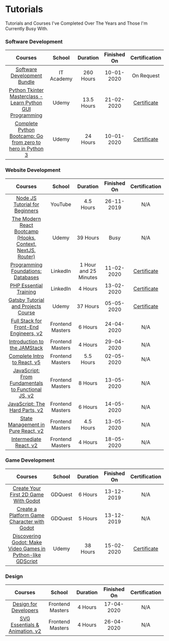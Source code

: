 # Tutorials
Tutorials and Courses I've Completed Over The Years and Those I'm Currently Busy With.

### Software Development
Courses | School | Duration | Finished On | Certification
:--: | :--: | :--: | :--: | :--:
[Software Development Bundle](http://www.it-academy.co.za/software-development-bundle.asp) | IT Academy | 260 Hours | 10-01-2020 | On Request
[Python Tkinter Masterclass - Learn Python GUI Programming](https://www.udemy.com/course/python-tkinter-masterclass/) | Udemy | 13.5 Hours | 21-02-2020 | [Certificate](https://udemy-certificate.s3.amazonaws.com/image/UC-eff64317-743b-4efe-8876-590ad3aaef08.jpg)
[Complete Python Bootcamp: Go from zero to hero in Python 3](https://www.udemy.com/course/complete-python-bootcamp/) | Udemy | 24 Hours | 10-01-2020 | [Certificate](https://udemy-certificate.s3.amazonaws.com/image/UC-9bedfae3-89e6-40c6-87bd-57b478b97fa1.jpg)


### Website Development
Courses | School | Duration | Finished On | Certification
:--: | :--: | :--: | :--: | :--:
[Node JS Tutorial for Beginners](https://www.youtube.com/playlist?list=PL4cUxeGkcC9gcy9lrvMJ75z9maRw4byYp) | YouTube | 4.5 Hours | 26-11-2019 | N/A
[The Modern React Bootcamp (Hooks, Context, NextJS, Router)](https://www.udemy.com/course/modern-react-bootcamp/) | Udemy | 39 Hours | Busy | N/A
[Programming Foundations: Databases](https://www.linkedin.com/learning/programming-foundations-databases-2/) | LinkedIn | 1 Hour and 25 Minutes | 11-02-2020 | [Certificate](https://drive.google.com/open?id=1iZKYKVg_rEy_E_UWY6gGUf6nduEu22WN)
[PHP Essential Training](https://www.linkedin.com/learning/php-essential-training-2) | LinkedIn | 4 Hours | 13-02-2020 | [Certificate](https://drive.google.com/open?id=1VeAi5n9GUkWGk4JezO-fZKaLi2bV-54X)
[Gatsby Tutorial and Projects Course](https://www.udemy.com/course/gatsby-tutorial-and-projects-course/) | Udemy | 37 Hours | 05-05-2020 | [Certificate](https://udemy-certificate.s3.amazonaws.com/image/UC-b885ab1b-dc4d-445c-83ef-ea3f38e4a491.jpg?v=1588669907000)
[Full Stack for Front-End Engineers, v2](https://frontendmasters.com/courses/fullstack-v2/) | Frontend Masters | 6 Hours | 24-04-2020 | N/A
[Introduction to the JAMStack](https://frontendmasters.com/courses/jamstack/) | Frontend Masters | 4 Hours | 29-04-2020 | N/A
[Complete Intro to React, v5](https://frontendmasters.com/courses/complete-react-v5/) | Frontend Masters | 5.5 Hours | 02-05-2020 | N/A 
[JavaScript: From Fundamentals to Functional JS, v2](https://frontendmasters.com/courses/js-fundamentals-functional-v2/) | Frontend Masters | 8 Hours | 13-05-2020 | N/A
[JavaScript: The Hard Parts, v2](https://frontendmasters.com/courses/javascript-hard-parts-v2/) | Frontend Masters | 6 Hours | 14-05-2020 | N/A
[State Management in Pure React, v2](https://frontendmasters.com/courses/pure-react-state/) | Frontend Masters | 4.5 Hours | 13-05-2020 | N/A
[Intermediate React, v2](https://frontendmasters.com/courses/intermediate-react-v2/) | Frontend Masters | 4 Hours | 18-05-2020 | N/A


### Game Development
Courses | School | Duration | Finished On | Certification
:--: | :--: | :--: | :--: | :--:
[Create Your First 2D Game With Godot](https://gdquest.mavenseed.com/courses/create-your-first-2d-game-with-godot-extended-edition) | GDQuest | 6 Hours | 13-12-2019 | N/A
[Create a Platform Game Character with Godot](https://gdquest.mavenseed.com/courses/code-a-professional-platform-game-character-with-godot) | GDQuest | 5 Hours  | 13-12-2019 | N/A
[Discovering Godot: Make Video Games in Python-like GDScript](https://www.udemy.com/course/godot/) | Udemy | 38 Hours | 15-02-2020 | [Certificate](https://udemy-certificate.s3.amazonaws.com/image/UC-10GQDWFP.jpg)

### Design
Courses | School | Duration | Finished On | Certification
:--: | :--: | :--: | :--: | :--:
[Design for Developers](https://frontendmasters.com/courses/design-for-developers/) | Frontend Masters | 4 Hours | 17-04-2020 | N/A
[SVG Essentials & Animation, v2](https://frontendmasters.com/courses/svg-essentials-animation/) | Frontend Masters | 4 Hours | 26-04-2020 | N/A
